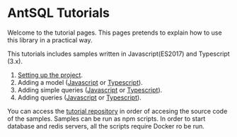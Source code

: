 # AntSQL Tutorials

Welcome to the tutorial pages. This pages pretends to explain how to use this library in a practical way.

This tutorials includes samples written in Javascript(ES2017) and Typescript (3.x).

1. [Setting up the project](./tutorial/1_setting_up_project.md).
2. Adding a model ([Javascript](./tutorial/2_adding_a_model_js.md) or [Typescript](./tutorial/2_adding_a_model_ts.md)).
4. Adding simple queries ([Javascript](./tutorial/4_adding_simple_queries_js.md) or [Typescript](./tutorial/4_adding_simple_queries_ts.md)).
3. Adding queries ([Javascript](./tutorial/3_adding_queries_js.md) or [Typescript](./tutorial/3_adding_queries_ts.md)).

You can access the [tutorial repository](https://github.com/notaphplover/ant-js-tutorial) in order of accesing the source code of the samples. Samples can be run as npm scripts. In order to start database and redis servers, all the scripts require Docker ro be run.
